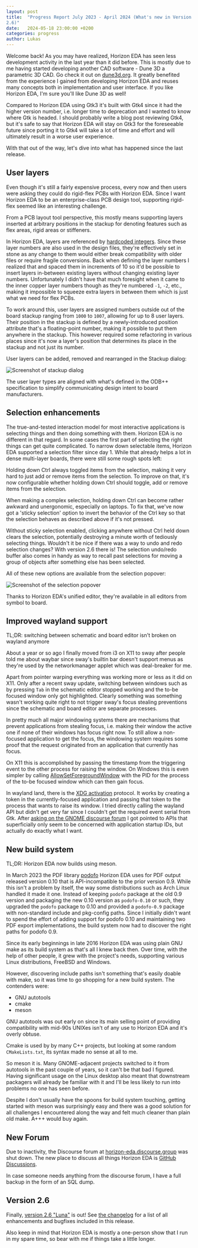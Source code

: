 ```yaml
---
layout: post
title:  "Progress Report July 2023 - April 2024 (What's new in Version 
2.6)"
date:   2024-05-18 23:00:00 +0200
categories: progress
author: Lukas
---
```


Welcome back! As you may have realized, Horizon EDA has seen less 
development activity in the last year than it did before. This is 
mostly due to me having started developing another CAD software - 
Dune&nbsp;3D a parametric 3D CAD. Go check it out on 
[dune3d.org](https://dune3d.org/). It greatly benefited from the 
experience I gained from developing Horizon EDA and reuses many 
concepts both in implementation and user interface. If you like Horizon 
EDA, I'm sure you'll like Dune 3D as well!

Compared to Horizon EDA using Gtk3 it's built with Gtk4 since it had 
the higher version number, i.e. longer time to deprecation and I wanted 
to know where Gtk is headed. I should probably write a blog post 
reviewing Gtk4, but it's safe to say that Horizon EDA will stay on Gtk3 
for the foreseeable future since porting it to Gtk4 will take a lot of 
time and effort and will ultimately result in a worse user experience.

With that out of the way, let's dive into what has happened since the 
last release.

## User layers

Even though it's still a fairly expensive process, every now and then 
users were asking they could do rigid-flex PCBs with Horizon EDA. Since 
I want Horizon EDA to be an enterprise-class PCB design tool, 
supporting rigid-flex seemed like an interesting challenge.

From a PCB layout tool perspective, this mostly means supporting layers inserted at 
arbitrary positions in the stackup for denoting features such as flex 
areas, rigid areas or stiffeners.

In Horizon EDA, layers are referenced by [hardcoded 
integers](https://github.com/horizon-eda/horizon/blob/master/src/board/board_layers.hpp#L10).
Since these layer numbers are also used in the design files, 
they're effectively set in stone as any change to them would either 
break compatibility with older files or require fragile conversions. 
Back when defining the layer numbers I realized that and spaced them in 
increments of 10 so it'd be possible to insert layers in-between 
existing layers without changing existing layer numbers. Unfortunately 
I didn't have that much foresight when it came to the inner copper 
layer numbers though as they're numbered `-1`, `-2`, 
etc., making it impossible to squeeze extra layers in between them 
which is just what we need for flex PCBs.

To work around this, user layers are assigned numbers outside out of 
the board stackup ranging from `1000` to `1007`, allowing for up to 8 
user layers. Their position in the stackup is defined  by a 
newly-introduced position attribute that's a floating-point number, 
making it possible to put them anywhere in the stackup. This however 
required some refactoring in various places since it's now a layer's 
position that determines its place in the stackup and not just its 
number.

User layers can be added, removed and rearranged in the Stackup dialog:

![Screenshot of stackup dialog](/assets/stackup-flex.png)

The user layer types are aligned with what's defined in the ODB++ 
specification to simplify communicating design intent to board 
manufacturers.

## Selection enhancements

The true-and-tested interaction model for most interactive applications 
is selecting things and then doing something with them. Horizon EDA is 
no different in that regard. In some cases the first part of selecting 
the right things can get quite complicated.
To narrow down selectable items, Horizon EDA supported a selection 
filter since day 1. While that already helps a lot in dense multi-layer 
boards, there were still some rough spots left:

Holding down Ctrl always toggled items from the selection, making it 
very hard to just add or remove items from the selection. To improve on 
that, it's now 
configurable whether holding down Ctrl should toggle, add or remove 
items from the selection.

When making a complex selection, holding down Ctrl can become rather 
awkward and unergonomic, especially on laptops. To fix that, we've now 
got a 'sticky selection' option to invert the behavior of the Ctrl key so that the 
selection behaves as described above if it's not pressed.

Without sticky selection enabled, clicking anywhere without Ctrl held 
down clears the selection, potentially destroying a minute worth of 
tediously selecting things. Wouldn't it be nice if there was a way to 
undo and redo selection changes? With version 2.6 there is! The 
selection undo/redo buffer also comes in handy as way to recall past 
selections for moving a group of objects after something else has been 
selected.

All of these new options are available from the selection popover:

![Screenshot of the selection popover](/assets/selection-popover.png)

Thanks to Horizon EDA's unified editor, they're available in all 
editors from symbol to board.

## Improved wayland support

TL;DR: switching between schematic and board editor isn't broken on 
wayland anymore

About a year or so ago I finally moved from i3 on X11 to sway after 
people told me about waybar since sway's builtin bar doesn't support 
menus as they're used by the networkmanager applet which was 
deal-breaker for me.

Apart from pointer warping everything was working more or less as it 
did on X11. Only after a recent sway update, switching between windows 
such as by pressing `Tab` in the schematic editor stopped working and 
the to-be focused window only got highlighted. Clearly something was 
something wasn't working quite right to not trigger sway's focus 
stealing preventions since the schematic and board editor are separate 
processes.

In pretty much all major windowing systems there are mechanisms that 
prevent applications from stealing focus, i.e. making their window the 
active one if none of their windows has focus right now. To still allow 
a non-focused application to get the focus, the windowing system 
requires some proof that the request originated from an application 
that currently has focus.

On X11 this is accomplished by passing the timestamp from the 
triggering event to the other process for raising the window. On Windows this is even 
simpler by calling 
[AllowSetForegroundWindow](https://learn.microsoft.com/en-us/windows/win32/api/winuser/nf-winuser-allowsetforegroundwindow)
with the PID for the process of the to-be focused window which can then gain focus.

In wayland land, there is the [XDG 
activation](https://wayland.app/protocols/xdg-activation-v1) protocol. 
It works by creating a token in the currently-focused application and 
passing that token to the process that wants to raise its window. I 
tried directly calling the wayland API but didn't get very far since I 
couldn't get the required event serial from Gtk. After [asking on the 
GNOME discourse 
forum](https://discourse.gnome.org/t/cross-process-window-activation-on-wayland/20306) I got pointed
to APIs that superficially only seem to be concerned with application 
startup IDs, but actually do exactly what I want.

## New build system

TL;DR: Horizon EDA now builds using meson.

In March 2023 the PDF library [podofo](https://github.com/podofo/podofo/) Horizon
EDA uses for PDF output released version 0.10 that is API-incompatible to the
prior version 0.9. While this isn't a problem by itself, the way some distributions
such as Arch Linux handled it made it one. Instead of keeping `podofo` package
at the old 0.9 version and packaging the new 0.10 version as `podofo-0.10` or such,
they upgraded the `podofo` package to 0.10 and provided a `podofo-0.9` package with
non-standard include and pkg-config paths. Since I initially didn't want to spend the
effort of adding support for podofo 0.10 and maintaining two PDF export 
implementations, the build system now had to discover the right paths 
for podofo 0.9.

Since its early beginnings in late 2016 Horizon EDA was using plain GNU
make as its build system as that's all I knew back then. Over time, 
with the help of other people, it grew with the project's needs, 
supporting various Linux distributions, FreeBSD and Windows.

However, discovering include paths isn't something that's easily doable 
with make, so it was time to go shopping for a new build system. The 
contenders were:

 - GNU autotools
 - cmake
 - meson

GNU autotools was out early on since its main selling point of providing 
compatibility with mid-90s UNIXes isn't of any use to Horizon EDA and it's 
overly obtuse.

Cmake is used by by many C++ projects, but looking at some random
`CMakeLists.txt`, its syntax made no sense at all to me.

So meson it is. Many GNOME-adjacent projects switched to it from 
autotools in the past couple of years, so it can't be that bad I 
figured. Having significant usage on the Linux desktop also meant that 
downstream packagers will already be familiar with it and I'll be less 
likely to run into problems no one has seen before.

Despite I don't usually have the spoons for build system touching, 
getting started with meson was surprisingly easy and there was a good 
solution for all challenges I encountered along the way and felt much 
cleaner than plain old make. A+++ would buy again.

## New Forum

Due to inactivity, the Discourse forum at [horizon-eda.discourse.group](https://horizon-eda.discourse.group/)
was shut down. The new place to discuss all things Horizon EDA is [GitHub Discussions](https://github.com/horizon-eda/horizon/discussions/).

In case someone needs anything from the discourse forum, I have a full backup
in the form of an SQL dump.

## Version 2.6

Finally, [version 2.6 
"Luna"](https://github.com/horizon-eda/horizon/releases/tag/v2.6.0) 
is out!
See [the 
changelog](https://github.com/horizon-eda/horizon/blob/v2.6.0/CHANGELOG.md) for a list of
all enhancements and bugfixes included in this release.

Also keep in mind that Horizon EDA is mostly a one-person show 
that I run in my spare time, so bear with me if things take a little 
longer.


